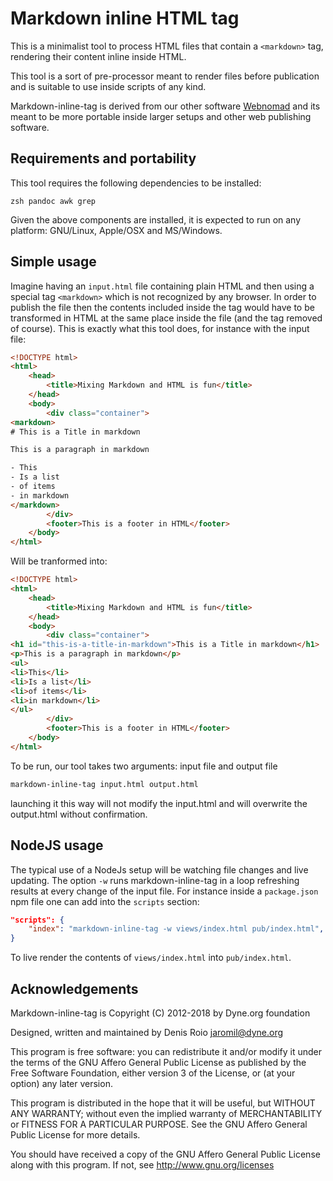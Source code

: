 # Markdown inline HTML tag

This is a minimalist tool to process HTML files that contain a
`<markdown>` tag, rendering their content inline inside HTML.

This tool is a sort of pre-processor meant to render files before
publication and is suitable to use inside scripts of any kind.

Markdown-inline-tag is derived from our other software
[Webnomad](https://github.com/dyne/webnomad) and its meant to be more
portable inside larger setups and other web publishing software.

## Requirements and portability

This tool requires the following dependencies to be installed:

```
zsh pandoc awk grep
```

Given the above components are installed, it is expected to run on any
platform: GNU/Linux, Apple/OSX and MS/Windows.

## Simple usage

Imagine having an `input.html` file containing plain HTML and then
using a special tag `<markdown>` which is not recognized by any
browser. In order to publish the file then the contents included
inside the tag would have to be transformed in HTML at the same place
inside the file (and the tag removed of course). This is exactly what
this tool does, for instance with the input file:

```html
<!DOCTYPE html>
<html>
	<head>
		<title>Mixing Markdown and HTML is fun</title>
	</head>
	<body>
		<div class="container">
<markdown>
# This is a Title in markdown

This is a paragraph in markdown

- This
- Is a list
- of items
- in markdown
</markdown>
		</div>
		<footer>This is a footer in HTML</footer>
	</body>
</html>
```

Will be tranformed into:

```html
<!DOCTYPE html>
<html>
	<head>
		<title>Mixing Markdown and HTML is fun</title>
	</head>
	<body>
		<div class="container">
<h1 id="this-is-a-title-in-markdown">This is a Title in markdown</h1>
<p>This is a paragraph in markdown</p>
<ul>
<li>This</li>
<li>Is a list</li>
<li>of items</li>
<li>in markdown</li>
</ul>
		</div>
		<footer>This is a footer in HTML</footer>
	</body>
</html>
```

To be run, our tool takes two arguments: input file and output file

```sh
markdown-inline-tag input.html output.html
```

launching it this way will not modify the input.html and will
overwrite the output.html without confirmation.

## NodeJS usage

The typical use of a NodeJs setup will be watching file changes and
live updating. The option `-w` runs markdown-inline-tag in a loop
refreshing results at every change of the input file. For instance
inside a `package.json` npm file one can add into the `scripts`
section:

```json
"scripts": {
	"index": "markdown-inline-tag -w views/index.html pub/index.html",
}
```
To live render the contents of `views/index.html` into
`pub/index.html`.

## Acknowledgements

Markdown-inline-tag is Copyright (C) 2012-2018 by Dyne.org foundation

Designed, written and maintained by Denis Roio <jaromil@dyne.org>

This program is free software: you can redistribute it and/or modify
it under the terms of the GNU Affero General Public License as
published by the Free Software Foundation, either version 3 of the
License, or (at your option) any later version.

This program is distributed in the hope that it will be useful, but
WITHOUT ANY WARRANTY; without even the implied warranty of
MERCHANTABILITY or FITNESS FOR A PARTICULAR PURPOSE.  See the GNU
Affero General Public License for more details.

You should have received a copy of the GNU Affero General Public
License along with this program. If not, see
http://www.gnu.org/licenses


